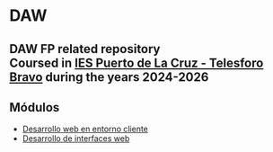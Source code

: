 # DAW
DAW FP related repository  
Coursed in [IES Puerto de La Cruz - Telesforo Bravo](https://www3.gobiernodecanarias.org/medusa/edublog/iespuertodelacruztelesforobravo/) during the years 2024-2026  
---   

## Módulos
* [Desarrollo web en entorno cliente](https://github.com/brunodm99/daw/tree/main/dwec)
* [Desarrollo de interfaces web](https://github.com/brunodm99/daw/tree/main/diw)
